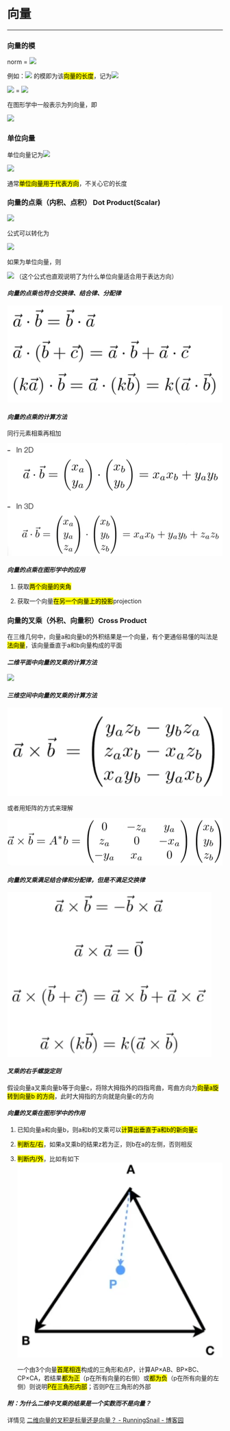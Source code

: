 # 向量

***

### 向量的模

norm = ![](https://latex.codecogs.com/svg.image?\sqrt{V_{1}^{2}&plus;V_{1}^{2}&plus;V_{1}^{2}&plus;&space;...&space;&plus;&space;&plus;V_{n}^{2}})

例如：![](https://latex.codecogs.com/svg.image?\overrightarrow{ab}) 的模即为该<mark>向量的长度</mark>，记为![](https://latex.codecogs.com/svg.image?\left\|&space;\overrightarrow{ab}\right\|)

![](https://latex.codecogs.com/svg.image?\left\|&space;\overrightarrow{ab}\right\|) = ![](https://latex.codecogs.com/svg.image?\sqrt{x^{2}&plus;y^{2}})

在图形学中一般表示为列向量，即

![](https://latex.codecogs.com/svg.image?\binom{x}{y})

### 单位向量

单位向量记为![](https://latex.codecogs.com/svg.image?\hat{a})

![](https://latex.codecogs.com/svg.image?\hat{a}&space;=&space;\overrightarrow{a}&space;/&space;\left\|&space;\overrightarrow{a}\right\|)

通常<mark>单位向量用于代表方向</mark>，不关心它的长度

### 向量的点乘（内积、点积） Dot Product(Scalar)

![](https://latex.codecogs.com/svg.image?\overrightarrow{a}\cdot&space;\overrightarrow{b}=\left\|\overrightarrow{a}&space;\right\|\left\|&space;\overrightarrow{b}\right\|cos\theta&space;)

公式可以转化为

![](https://latex.codecogs.com/svg.image?cos\theta=\left&space;(&space;\overrightarrow{a}\cdot&space;\overrightarrow{b}&space;\right&space;)/\left&space;(&space;\left\|\overrightarrow{a}&space;\right\|\left\|&space;\overrightarrow{b}\right\|&space;\right&space;))

如果为单位向量，则

![](https://latex.codecogs.com/svg.image?cos\theta=\hat{a}\cdot&space;\hat{b})  （这个公式也直观说明了为什么单位向量适合用于表达方向）

#### *向量的点乘也符合交换律、结合律、分配律*

![](https://github.com/SADYX/memos/blob/master/assets/images/2023-03-18-13-38-37-image.png)

#### *向量的点乘的计算方法*

同行元素相乘再相加

![](https://github.com/SADYX/memos/blob/master/assets/images/2023-03-18-13-43-32-image.png)

#### *向量的点乘在图形学中的应用*

1. 获取<mark>两个向量的夹角</mark>

2. 获取一个向量<mark>在另一个向量上的投影</mark>projection

### 向量的叉乘（外积、向量积）Cross Product

在三维几何中，向量a和向量b的外积结果是一个向量，有个更通俗易懂的叫法是<mark>法向量</mark>，该向量垂直于a和b向量构成的平面

#### *二维平面中向量的叉乘的计算方法*

![](https://latex.codecogs.com/svg.image?\overrightarrow{c}=\overrightarrow{a}\times&space;\overrightarrow{b}=\left\|\overrightarrow{a}&space;\right\|\left\|\overrightarrow{b}&space;\right\|sin\theta&space;)

#### *三维空间中向量的叉乘的计算方法*

![](https://github.com/SADYX/memos/blob/master/assets/images/2023-03-18-22-29-41-image.png)

或者用矩阵的方式来理解

![](https://github.com/SADYX/memos/blob/master/assets/images/2023-03-18-22-30-11-image.png)

#### *向量的叉乘满足结合律和分配律，但是不满足交换律*

![](https://github.com/SADYX/memos/blob/master/assets/images/2023-03-18-22-17-07-image.png)

#### *叉乘的右手螺旋定则*

假设向量a叉乘向量b等于向量c，将除大拇指外的四指弯曲，弯曲方向为<mark>向量a旋转到向量b 的方向</mark>，此时大拇指的方向就是向量c的方向

#### *向量的叉乘在图形学中的作用*

1. 已知向量a和向量b，则a和b的叉乘可以<mark>计算出垂直于a和b的新向量c</mark>

2. <mark>判断左/右</mark>，如果a叉乘b的结果z若为正，则b在a的左侧，否则相反

3. <mark>判断内/外</mark>，比如有如下![](https://github.com/SADYX/memos/blob/master/assets/images/2023-03-18-22-50-58-image.png)
   
   一个由3个向量<mark>首尾相连</mark>构成的三角形和点P，计算AP×AB、BP×BC、CP×CA，若结果<mark>都为正</mark>（p在所有向量的右侧）或<mark>都为负</mark>（p在所有向量的左侧）则说明<mark>P在三角形内部</mark>；否则P在三角形的外部

#### *附：为什么二维中叉乘的结果是一个实数而不是向量？*

详情见 [二维向量的叉积是标量还是向量？ - RunningSnail - 博客园](https://www.cnblogs.com/tgycoder/p/4901600.html)
